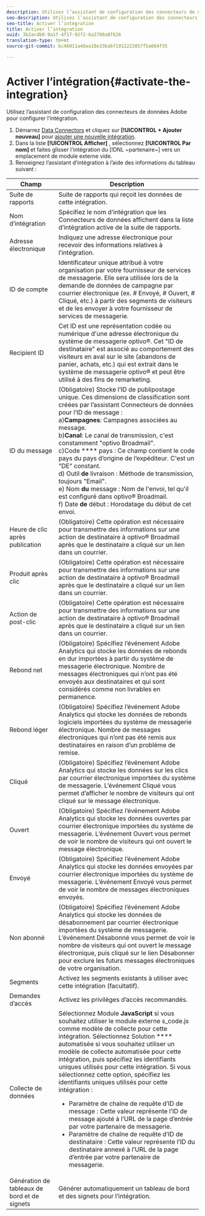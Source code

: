 ```yaml
---
description: Utilisez l’assistant de configuration des connecteurs de données Adobe pour configurer l’intégration.
seo-description: Utilisez l’assistant de configuration des connecteurs de données Adobe pour configurer l’intégration.
seo-title: Activer l’intégration
title: Activer l’intégration
uuid: 3b2acdb8-9a1f-4f17-92f2-6a3780a8f626
translation-type: tm+mt
source-git-commit: bc46011a48aa18e33ba6f1912223857f5a664f35

---
```



# Activer l’intégration{#activate-the-integration}

Utilisez l’assistant de configuration des connecteurs de données Adobe pour configurer l’intégration.

1. Démarrez [Data Connectors](https://marketing.adobe.com/resources/help/en_US/genesis/c_overview.html) et cliquez sur **[!UICONTROL + Ajouter nouveau]** pour [ajouter une nouvelle intégration](https://marketing.adobe.com/resources/help/en_US/genesis/t_add_integration.html).
1. Dans la liste **[!UICONTROL Afficher]** , sélectionnez **[!UICONTROL Par nom]** et faites glisser l'intégration du [!DNL ~partenaire~] vers un emplacement de module externe vide.
1. Renseignez l’assistant d’intégration à l’aide des informations du tableau suivant :

| Champ | Description |
|--- |--- |
| Suite de rapports | Suite de rapports qui reçoit les données de cette intégration. |
| Nom d’intégration | Spécifiez le nom d’intégration que les Connecteurs de données affichent dans la liste d’intégration active de la suite de rapports. |
| Adresse électronique | Indiquez une adresse électronique pour recevoir des informations relatives à l’intégration. |
| ID de compte | Identificateur unique attribué à votre organisation par votre fournisseur de services de messagerie. Elle sera utilisée lors de la demande de données de campagne par courrier électronique (ex. # Envoyé, # Ouvert, # Cliqué, etc.) à partir des segments de visiteurs et de les envoyer à votre fournisseur de services de messagerie. |
| Recipient ID | Cet ID est une représentation codée ou numérique d'une adresse électronique du système de messagerie optivo®. Cet "ID de destinataire" est associé au comportement des visiteurs en aval sur le site (abandons de panier, achats, etc.) qui est extrait dans le système de messagerie optivo® et peut être utilisé à des fins de remarketing. |
| ID du message | (Obligatoire) Stocke l’ID de publipostage unique. Ces dimensions de classification sont créées par l’assistant Connecteurs de données pour l’ID de message : <br>a)**Campagnes**: Campagnes associées au message. <br>b)**Canal**: Le canal de transmission, c'est constamment "optivo Broadmail". <br>c)Code **** pays : Ce champ contient le code pays du pays d’origine de l’expéditeur. C'est un "DE" constant. <br>d) Outil **de** livraison : Méthode de transmission, toujours "Email".<br> e) Nom **du** message : Nom de l'envoi, tel qu'il est configuré dans optivo® Broadmail. <br>f) Date **de** début : Horodatage du début de cet envoi. |
| Heure de clic après publication | (Obligatoire) Cette opération est nécessaire pour transmettre des informations sur une action de destinataire à optivo® Broadmail après que le destinataire a cliqué sur un lien dans un courrier. |
| Produit après clic | (Obligatoire) Cette opération est nécessaire pour transmettre des informations sur une action de destinataire à optivo® Broadmail après que le destinataire a cliqué sur un lien dans un courrier. |
| Action de post-clic | (Obligatoire) Cette opération est nécessaire pour transmettre des informations sur une action de destinataire à optivo® Broadmail après que le destinataire a cliqué sur un lien dans un courrier. |
| Rebond net | (Obligatoire) Spécifiez l’événement Adobe Analytics qui stocke les données de rebonds en dur importées à partir du système de messagerie électronique. Nombre de messages électroniques qui n’ont pas été envoyés aux destinataires et qui sont considérés comme non livrables en permanence. |
| Rebond léger | (Obligatoire) Spécifiez l’événement Adobe Analytics qui stocke les données de rebonds logiciels importées du système de messagerie électronique. Nombre de messages électroniques qui n’ont pas été remis aux destinataires en raison d’un problème de remise. |
| Cliqué | (Obligatoire) Spécifiez l’événement Adobe Analytics qui stocke les données sur les clics par courrier électronique importées du système de messagerie. L’événement Cliqué vous permet d’afficher le nombre de visiteurs qui ont cliqué sur le message électronique. |
| Ouvert | (Obligatoire) Spécifiez l’événement Adobe Analytics qui stocke les données ouvertes par courrier électronique importées du système de messagerie. L’événement Ouvert vous permet de voir le nombre de visiteurs qui ont ouvert le message électronique. |
| Envoyé | (Obligatoire) Spécifiez l’événement Adobe Analytics qui stocke les données envoyées par courrier électronique importées du système de messagerie. L’événement Envoyé vous permet de voir le nombre de messages électroniques envoyés. |
| Non abonné | (Obligatoire) Spécifiez l’événement Adobe Analytics qui stocke les données de désabonnement par courrier électronique importées du système de messagerie. L’événement Désabonné vous permet de voir le nombre de visiteurs qui ont ouvert le message électronique, puis cliqué sur le lien Désabonner pour exclure les futurs messages électroniques de votre organisation. |
| Segments | Activez les segments existants à utiliser avec cette intégration (facultatif). |
|  Demandes d’accès | Activez les privilèges d’accès recommandés. |
| Collecte de données | Sélectionnez Module **JavaScript** si vous souhaitez utiliser le module externe s_code.js comme modèle de collecte pour cette intégration. Sélectionnez Solution **** automatisée si vous souhaitez utiliser un modèle de collecte automatisée pour cette intégration, puis spécifiez les identifiants uniques utilisés pour cette intégration. Si vous sélectionnez cette option, spécifiez les identifiants uniques utilisés pour cette intégration :<ul><li>Paramètre de chaîne de requête d’ID de message : Cette valeur représente l’ID de message ajouté à l’URL de la page d’entrée par votre partenaire de messagerie.</li><li>Paramètre de chaîne de requête d’ID de destinataire : Cette valeur représente l’ID du destinataire annexé à l’URL de la page d’entrée par votre partenaire de messagerie.</li></ul> |
| Génération de tableaux de bord et de signets | Générer automatiquement un tableau de bord et des signets pour l’intégration. |
